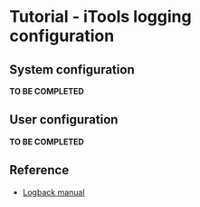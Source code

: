 # Tutorial - iTools logging configuration

## System configuration

**TO BE COMPLETED**

## User configuration

**TO BE COMPLETED**

## Reference
- [Logback manual](https://logback.qos.ch/manual/index.html)
